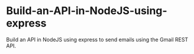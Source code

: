 # Build-an-API-in-NodeJS-using-express
Build an API in NodeJS using express to send emails using the Gmail REST API. 
